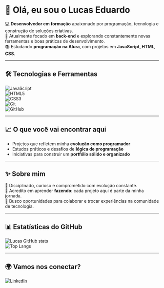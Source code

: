 # 👋 Olá, eu sou o Lucas Eduardo  

💻 **Desenvolvedor em formação** apaixonado por programação, tecnologia e construção de soluções criativas.  
🚀 Atualmente focado em **back-end** e explorando constantemente novas ferramentas e boas práticas de desenvolvimento.  
📚 Estudando **programação na Alura**, com projetos em **JavaScript, HTML, CSS**. 

---

## 🛠️ Tecnologias e Ferramentas  
![JavaScript](https://img.shields.io/badge/JavaScript-000?style=for-the-badge&logo=javascript)  
![HTML5](https://img.shields.io/badge/HTML5-000?style=for-the-badge&logo=html5)  
![CSS3](https://img.shields.io/badge/CSS3-000?style=for-the-badge&logo=css3&logoColor=264CE4)   
![Git](https://img.shields.io/badge/Git-000?style=for-the-badge&logo=git)  
![GitHub](https://img.shields.io/badge/GitHub-000?style=for-the-badge&logo=github)  

---

## 📈 O que você vai encontrar aqui  
- Projetos que refletem minha **evolução como programador**  
- Estudos práticos e desafios de **lógica de programação**  
- Iniciativas para construir um **portfólio sólido e organizado**  

---

## ✨ Sobre mim  
🔹 Disciplinado, curioso e comprometido com evolução constante.  
🔹 Acredito em aprender **fazendo**: cada projeto aqui é parte da minha jornada.  
🔹 Busco oportunidades para colaborar e trocar experiências na comunidade de tecnologia.  

---

## 📊 Estatísticas do GitHub  
![Lucas GitHub stats](https://github-readme-stats.vercel.app/api?username=Lucaslonguser&show_icons=true&theme=github_dark)  
![Top Langs](https://github-readme-stats.vercel.app/api/top-langs/?username=Lucaslonguser&layout=compact&theme=github_dark)  

---

## 🌍 Vamos nos conectar?  
[![LinkedIn](https://img.shields.io/badge/LinkedIn-000?style=for-the-badge&logo=linkedin&logoColor=0A66C2)](https://www.linkedin.com/in/Lucaslonguser/)  
